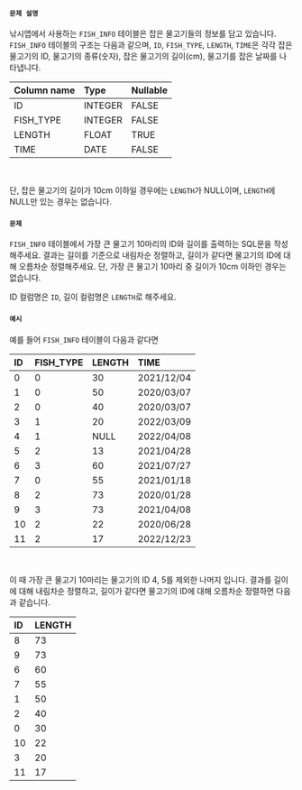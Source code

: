 #### `문제 설명`

낚시앱에서 사용하는 `FISH_INFO` 테이블은 잡은 물고기들의 정보를 담고 있습니다. `FISH_INFO` 테이블의 구조는 다음과 같으며, `ID`, `FISH_TYPE`, `LENGTH`, `TIME`은 각각 잡은 물고기의 ID, 물고기의 종류(숫자), 잡은 물고기의 길이(cm), 물고기를 잡은 날짜를 나타냅니다.
<br>

|Column name|Type|Nullable|
|:--|:--|:--|
|ID|INTEGER|FALSE|
|FISH_TYPE|INTEGER|FALSE|
|LENGTH|FLOAT|TRUE|
|TIME|DATE|FALSE|
<br>

단, 잡은 물고기의 길이가 10cm 이하일 경우에는 `LENGTH`가 NULL이며, `LENGTH`에 NULL만 있는 경우는 없습니다.

#### `문제`

`FISH_INFO` 테이블에서 가장 큰 물고기 10마리의 ID와 길이를 출력하는 SQL문을 작성해주세요. 결과는 길이를 기준으로 내림차순 정렬하고, 길이가 같다면 물고기의 ID에 대해 오름차순 정렬해주세요. 단, 가장 큰 물고기 10마리 중 길이가 10cm 이하인 경우는 없습니다.
<br>

ID 컬럼명은 `ID`, 길이 컬럼명은 `LENGTH`로 해주세요.
<br>

#### `예시`

예를 들어 `FISH_INFO` 테이블이 다음과 같다면
<br>

|ID|FISH_TYPE|LENGTH|TIME|
|:--|:--|:--|:--|
|0|0|30|2021/12/04|
|1|0|50|2020/03/07|
|2|0|40|2020/03/07|
|3|1|20|2022/03/09|
|4|1|NULL|2022/04/08|
|5|2|13|2021/04/28|
|6|3|60|2021/07/27|
|7|0|55|2021/01/18|
|8|2|73|2020/01/28|
|9|3|73|2021/04/08|
|10|2|22|2020/06/28|
|11|2|17|2022/12/23|
<br>

이 때 가장 큰 물고기 10마리는 물고기의 ID 4, 5를 제외한 나머지 입니다. 결과를 길이에 대해 내림차순 정렬하고, 길이가 같다면 물고기의 ID에 대해 오름차순 정렬하면 다음과 같습니다.
<br>

|ID|LENGTH|
|:--|:--|
|8|73|
|9|73|
|6|60|
|7|55|
|1|50|
|2|40|
|0|30|
|10|22|
|3|20|
|11|17|
<br>
